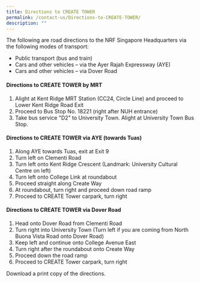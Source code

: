 ```yaml
---
title: Directions to CREATE TOWER
permalink: /contact-us/Directions-to-CREATE-TOWER/
description: ""
---
```

The following are road directions to the NRF Singapore Headquarters via the following modes of transport:

*   Public transport (bus and train)
*   Cars and other vehicles – via the Ayer Rajah Expressway (AYE)
*   Cars and other vehicles – via Dover Road

#### Directions to CREATE TOWER by MRT

1.  Alight at Kent Ridge MRT Station (CC24, Circle Line) and proceed to Lower Kent Ridge Road Exit
2.  Proceed to Bus Stop No. 18221 (right after NUH entrance)
3.  Take bus service "D2" to University Town. Alight at University Town Bus Stop.

#### Directions to CREATE TOWER via AYE (towards Tuas)

1.  Along AYE towards Tuas, exit at Exit 9
2.  Turn left on Clementi Road
3.  Turn left onto Kent Ridge Crescent (Landmark: University Cultural Centre on left)
4.  Turn left onto College Link at roundabout
5.  Proceed straight along Create Way
6.  At roundabout, turn right and proceed down road ramp
7.  Proceed to CREATE Tower carpark, turn right

#### Directions to CREATE TOWER via Dover Road

1.  Head onto Dover Road from Clementi Road
2.  Turn right into University Town (Turn left if you are coming from North Buona Vista Road onto Dover Road)
3.  Keep left and continue onto College Avenue East
4.  Turn right after the roundabout onto Create Way
5.  Proceed down the road ramp
6.  Proceed to CREATE Tower carpark, turn right

Download a print copy of the directions.